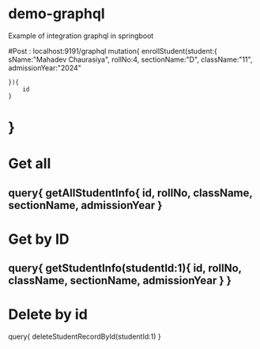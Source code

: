 # demo-graphql
Example of  integration graphql in springboot

#Post : localhost:9191/graphql
mutation{
	enrollStudent(student:{
		sName:"Mahadev Chaurasiya",
		rollNo:4,
		sectionName:"D",
		className:"11",
		admissionYear:"2024"
		
	}){
		id
	}
}
===============
# Get all
query{
	getAllStudentInfo{
		id,
		rollNo,
		className,
		sectionName,
		admissionYear
	}
----------------------
# Get by ID
query{
	getStudentInfo(studentId:1){
		id,
		rollNo,
		className,
		sectionName,
		admissionYear
	}
}
---------------------------------
# Delete by id
query{
	deleteStudentRecordById(studentId:1)
}
